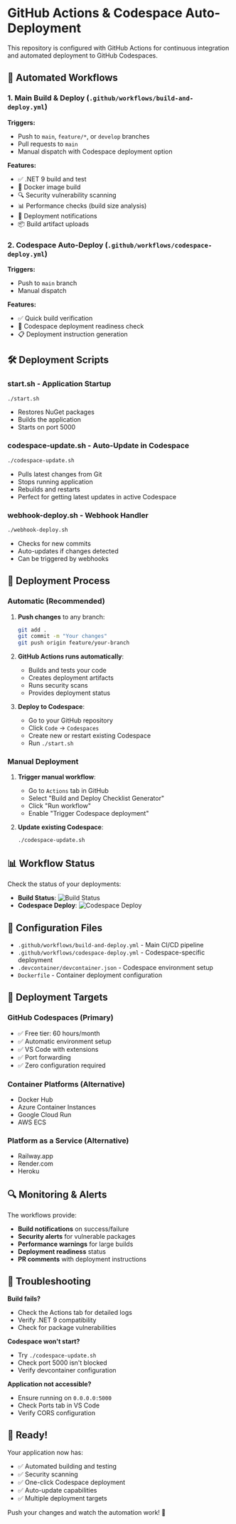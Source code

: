 # GitHub Actions & Codespace Auto-Deployment

This repository is configured with GitHub Actions for continuous integration and automated deployment to GitHub Codespaces.

## 🔄 Automated Workflows

### 1. **Main Build & Deploy** (`.github/workflows/build-and-deploy.yml`)

**Triggers:**
- Push to `main`, `feature/*`, or `develop` branches  
- Pull requests to `main`
- Manual dispatch with Codespace deployment option

**Features:**
- ✅ .NET 9 build and test
- 🐳 Docker image build
- 🔍 Security vulnerability scanning
- 📊 Performance checks (build size analysis)
- 📢 Deployment notifications
- 📦 Build artifact uploads

### 2. **Codespace Auto-Deploy** (`.github/workflows/codespace-deploy.yml`)

**Triggers:**
- Push to `main` branch
- Manual dispatch

**Features:**
- ✅ Quick build verification
- 🚀 Codespace deployment readiness check
- 📋 Deployment instruction generation

## 🛠️ Deployment Scripts

### **start.sh** - Application Startup
```bash
./start.sh
```
- Restores NuGet packages
- Builds the application
- Starts on port 5000

### **codespace-update.sh** - Auto-Update in Codespace
```bash
./codespace-update.sh
```
- Pulls latest changes from Git
- Stops running application
- Rebuilds and restarts
- Perfect for getting latest updates in active Codespace

### **webhook-deploy.sh** - Webhook Handler
```bash
./webhook-deploy.sh
```
- Checks for new commits
- Auto-updates if changes detected
- Can be triggered by webhooks

## 🚀 Deployment Process

### **Automatic (Recommended)**

1. **Push changes** to any branch:
   ```bash
   git add .
   git commit -m "Your changes"
   git push origin feature/your-branch
   ```

2. **GitHub Actions runs automatically**:
   - Builds and tests your code
   - Creates deployment artifacts
   - Runs security scans
   - Provides deployment status

3. **Deploy to Codespace**:
   - Go to your GitHub repository
   - Click `Code` → `Codespaces`
   - Create new or restart existing Codespace
   - Run `./start.sh`

### **Manual Deployment**

1. **Trigger manual workflow**:
   - Go to `Actions` tab in GitHub
   - Select "Build and Deploy Checklist Generator"
   - Click "Run workflow"
   - Enable "Trigger Codespace deployment"

2. **Update existing Codespace**:
   ```bash
   ./codespace-update.sh
   ```

## 📊 Workflow Status

Check the status of your deployments:

- **Build Status**: ![Build Status](https://github.com/stephenjtyrrell/checklist-generator/workflows/Build%20and%20Deploy%20Checklist%20Generator/badge.svg)
- **Codespace Deploy**: ![Codespace Deploy](https://github.com/stephenjtyrrell/checklist-generator/workflows/Codespace%20Auto-Deploy/badge.svg)

## 🔧 Configuration Files

- `.github/workflows/build-and-deploy.yml` - Main CI/CD pipeline
- `.github/workflows/codespace-deploy.yml` - Codespace-specific deployment
- `.devcontainer/devcontainer.json` - Codespace environment setup
- `Dockerfile` - Container deployment configuration

## 🎯 Deployment Targets

### **GitHub Codespaces** (Primary)
- ✅ Free tier: 60 hours/month
- ✅ Automatic environment setup
- ✅ VS Code with extensions
- ✅ Port forwarding
- ✅ Zero configuration required

### **Container Platforms** (Alternative)
- Docker Hub
- Azure Container Instances
- Google Cloud Run
- AWS ECS

### **Platform as a Service** (Alternative)
- Railway.app
- Render.com
- Heroku

## 🔍 Monitoring & Alerts

The workflows provide:
- **Build notifications** on success/failure
- **Security alerts** for vulnerable packages
- **Performance warnings** for large builds
- **Deployment readiness** status
- **PR comments** with deployment instructions

## 🚨 Troubleshooting

**Build fails?**
- Check the Actions tab for detailed logs
- Verify .NET 9 compatibility
- Check for package vulnerabilities

**Codespace won't start?**
- Try `./codespace-update.sh`
- Check port 5000 isn't blocked
- Verify devcontainer configuration

**Application not accessible?**
- Ensure running on `0.0.0.0:5000`
- Check Ports tab in VS Code
- Verify CORS configuration

## 🎉 Ready!

Your application now has:
- ✅ Automated building and testing
- ✅ Security scanning
- ✅ One-click Codespace deployment
- ✅ Auto-update capabilities
- ✅ Multiple deployment targets

Push your changes and watch the automation work! 🚀

